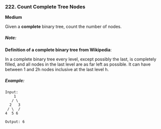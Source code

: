### 222. Count Complete Tree Nodes
**Medium**

Given a **complete** binary tree, count the number of nodes.

##### Note:
__Definition of a complete binary tree from Wikipedia__:

In a complete binary tree every level, except possibly the last, is completely filled, and all nodes in the last level are as far left as possible. It can have between 1 and 2h nodes inclusive at the last level h.

##### Example:
```
Input:
    1
   / \
  2   3
 / \  /
4  5 6

Output: 6
```